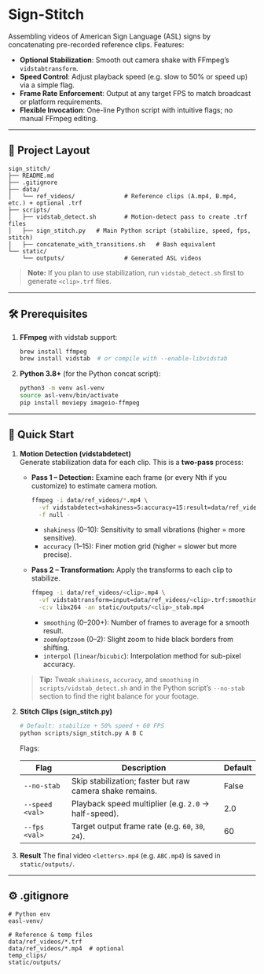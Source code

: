 # Sign-Stitch

Assembling videos of American Sign Language (ASL) signs by concatenating pre-recorded reference clips. Features:

- **Optional Stabilization**: Smooth out camera shake with FFmpeg’s `vidstabtransform`.
- **Speed Control**: Adjust playback speed (e.g. slow to 50% or speed up) via a simple flag.
- **Frame Rate Enforcement**: Output at any target FPS to match broadcast or platform requirements.
- **Flexible Invocation**: One-line Python script with intuitive flags; no manual FFmpeg editing.

---

## 📂 Project Layout

```
sign_stitch/
├── README.md
├── .gitignore
├── data/
│   └── ref_videos/              # Reference clips (A.mp4, B.mp4, etc.) + optional .trf
├── scripts/
│   ├── vidstab_detect.sh        # Motion-detect pass to create .trf files
│   ├── sign_stitch.py   # Main Python script (stabilize, speed, fps, stitch)
│   ├── concatenate_with_transitions.sh   # Bash equivalent
└── static/
    └── outputs/                 # Generated ASL videos
```

> **Note:** If you plan to use stabilization, run `vidstab_detect.sh` first to generate `<clip>.trf` files.

---

## 🛠 Prerequisites

1. **FFmpeg** with vidstab support:
   ```bash
   brew install ffmpeg
   brew install vidstab  # or compile with --enable-libvidstab
   ```

2. **Python 3.8+** (for the Python concat script):
   ```bash
   python3 -m venv asl-venv
   source asl-venv/bin/activate
   pip install moviepy imageio-ffmpeg
   ```

---

## 🚀 Quick Start

1. **Motion Detection (vidstabdetect)**  
   Generate stabilization data for each clip. This is a **two-pass** process:

   - **Pass 1 – Detection:**  Examine each frame (or every Nth if you customize) to estimate camera motion.
     ```bash
     ffmpeg -i data/ref_videos/*.mp4 \
       -vf vidstabdetect=shakiness=5:accuracy=15:result=data/ref_videos/<clip>.trf \
       -f null -
     ```
     - `shakiness` (0–10): Sensitivity to small vibrations (higher = more sensitive).
     - `accuracy` (1–15): Finer motion grid (higher = slower but more precise).

   - **Pass 2 – Transformation:**  Apply the transforms to each clip to stabilize.
     ```bash
     ffmpeg -i data/ref_videos/<clip>.mp4 \
       -vf vidstabtransform=input=data/ref_videos/<clip>.trf:smoothing=30:zoom=2:interpol=linear \
       -c:v libx264 -an static/outputs/<clip>_stab.mp4
     ```
     - `smoothing` (0–200+): Number of frames to average for a smooth result.
     - `zoom`/`optzoom` (0–2): Slight zoom to hide black borders from shifting.
     - `interpol` (`linear`/`bicubic`): Interpolation method for sub-pixel accuracy.

   > **Tip:** Tweak `shakiness`, `accuracy`, and `smoothing` in `scripts/vidstab_detect.sh` and in the Python script’s `--no-stab` section to find the right balance for your footage.

2. **Stitch Clips (sign_stitch.py)**
   ```bash
   # Default: stabilize + 50% speed + 60 FPS
   python scripts/sign_stitch.py A B C
   ```
   Flags:

   | Flag            | Description                                                      | Default |
   |-----------------|------------------------------------------------------------------|---------|
   | `--no-stab`     | Skip stabilization; faster but raw camera shake remains.         | False   |
   | `--speed <val>` | Playback speed multiplier (e.g. `2.0` → half-speed).             | 2.0     |
   | `--fps <val>`   | Target output frame rate (e.g. `60`, `30`, `24`).                | 60      |

3. **Result**
   The final video `<letters>.mp4` (e.g. `ABC.mp4`) is saved in `static/outputs/`.

---

## ⚙ .gitignore

```gitignore
# Python env
easl-venv/

# Reference & temp files
data/ref_videos/*.trf
data/ref_videos/*.mp4  # optional
temp_clips/
static/outputs/
